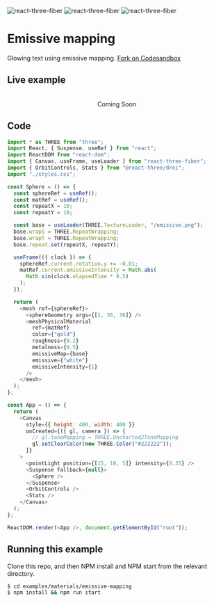 ![react-three-fiber](https://img.shields.io/badge/dynamic/json?url=https://raw.githubusercontent.com/onion2k/r3f-by-example/develop/examples/materials/emissive-mapping/package.json&label=react-three-fiber&query=$.dependencies['react-three-fiber']&color=green) ![react-three-fiber](https://img.shields.io/badge/dynamic/json?url=https://raw.githubusercontent.com/onion2k/r3f-by-example/develop/examples/materials/emissive-mapping/package.json&label=three&query=$.dependencies['three']&color=green) ![react-three-fiber](https://img.shields.io/badge/dynamic/json?url=https://raw.githubusercontent.com/onion2k/r3f-by-example/develop/examples/materials/emissive-mapping/package.json&label=@react-three/drei&query=$.dependencies['@react-three/drei']&color=green)

# Emissive mapping

Glowing text using emissive mapping. [Fork on Codesandbox](https://githubbox.com/onion2k/r3f-by-example/tree/develop/examples/materials/emissive-mapping)

## Live example
<div align="center">
  <br>
Coming Soon
  <br>
</div>

## Code
```js
import * as THREE from "three";
import React, { Suspense, useRef } from "react";
import ReactDOM from "react-dom";
import { Canvas, useFrame, useLoader } from "react-three-fiber";
import { OrbitControls, Stats } from "@react-three/drei";
import "./styles.css";

const Sphere = () => {
  const sphereRef = useRef();
  const matRef = useRef();
  const repeatX = 10;
  const repeatY = 10;

  const base = useLoader(THREE.TextureLoader, "/emissive.png");
  base.wrapS = THREE.RepeatWrapping;
  base.wrapT = THREE.RepeatWrapping;
  base.repeat.set(repeatX, repeatY);

  useFrame(({ clock }) => {
    sphereRef.current.rotation.y += -0.01;
    matRef.current.emissiveIntensity = Math.abs(
      Math.sin(clock.elapsedTime * 0.5)
    );
  });

  return (
    <mesh ref={sphereRef}>
      <sphereGeometry args={[2, 36, 36]} />
      <meshPhysicalMaterial
        ref={matRef}
        color={"gold"}
        roughness={0.2}
        metalness={0.5}
        emissiveMap={base}
        emissive={"white"}
        emissiveIntensity={1}
      />
    </mesh>
  );
};

const App = () => {
  return (
    <Canvas
      style={{ height: 400, width: 400 }}
      onCreated={({ gl, camera }) => {
        // gl.toneMapping = THREE.Uncharted2ToneMapping
        gl.setClearColor(new THREE.Color("#222222"));
      }}
    >
      <pointLight position={[15, 10, 5]} intensity={0.25} />
      <Suspense fallback={null}>
        <Sphere />
      </Suspense>
      <OrbitControls />
      <Stats />
    </Canvas>
  );
};

ReactDOM.render(<App />, document.getElementById("root"));

```

## Running this example

Clone this repo, and then NPM install and NPM start from the relevant directory.

```bash
$ cd examples/materials/emissive-mapping
$ npm install && npm run start
```